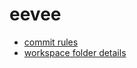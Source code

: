 # eevee

- [commit rules](./docs/commit-rules.md)
- [workspace folder details](./docs/workspace.md)

